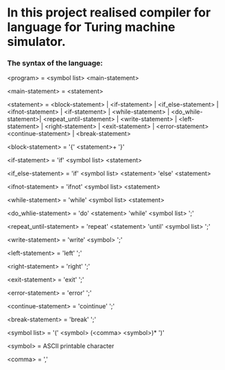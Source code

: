 # In this project realised compiler for language for Turing machine simulator.

### The syntax of the language:

\<program\> = \<symbol list\> \<main-statement\>

\<main-statement\> = \<statement\>

\<statement\> =  \<block-statement\> | \<if-statement\> | \<if_else-statement\> | \<ifnot-statement\> | \<if-statement\> |  \<while-statement\> | \<do_while-statement\>|
            \<repeat_until-statement\> |  \<write-statement\> |  \<left-statement\> |  \<right-statement\> |  \<exit-statement\> |  \<error-statement\>
            \<continue-statement\> | \<break-statement\>
              
\<block-statement\> = '{' \<statement\>+ '}'
  
\<if-statement\> = 'if' \<symbol list\> \<statement\>

\<if_else-statement\> = 'if' \<symbol list\> \<statement\> 'else' \<statement\>
              
\<ifnot-statement\> = 'ifnot' \<symbol list\>  \<statement\>
              
\<while-statement\> = 'while' \<symbol list\> \<statement\>

\<do_whlie-statement\> = 'do' \<statement\> 'while' \<symbol list\> ';'

\<repeat_until-statement\> = 'repeat' \<statement\> 'until' \<symbol list\> ';'
              
\<write-statement\> = 'write' \<symbol\> ';'
              
\<left-statement\> = 'left' ';'
              
\<right-statement\> = 'right' ';'
              
\<exit-statement\> = 'exit' ';'
              
\<error-statement\> = 'error' ';'
              
\<continue-statement\> = 'cointinue' ';'

\<break-statement\> = 'break' ';'
              
\<symbol list\> = '(' \<symbol\> (\<comma\> \<symbol\>)* ')'

\<symbol\> =  ASCII printable character

\<comma\> = ','  
                            
              

              
              
              
              
              
              
